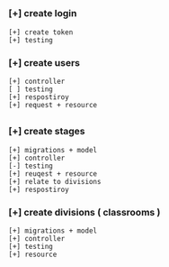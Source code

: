 

##
### [+] create login 
    [+] create token 
    [+] testing 

### [+] create users 
    [+] controller 
    [ ] testing 
    [+] respostiroy
    [+] request + resource 

##
### [+] create stages 
    [+] migrations + model 
    [+] controller 
    [-] testing 
    [+] reuqest + resource 
    [+] relate to divisions 
    [+] respostiroy

### [+] create divisions ( classrooms ) 
    [+] migrations + model 
    [+] controller 
    [+] testing 
    [+] resource 